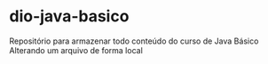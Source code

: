 # dio-java-basico
Repositório para armazenar todo conteúdo do curso de Java Básico
Alterando um arquivo de forma local

